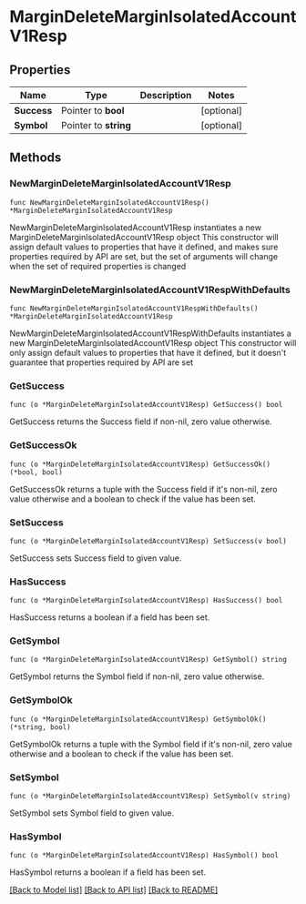 # MarginDeleteMarginIsolatedAccountV1Resp

## Properties

Name | Type | Description | Notes
------------ | ------------- | ------------- | -------------
**Success** | Pointer to **bool** |  | [optional] 
**Symbol** | Pointer to **string** |  | [optional] 

## Methods

### NewMarginDeleteMarginIsolatedAccountV1Resp

`func NewMarginDeleteMarginIsolatedAccountV1Resp() *MarginDeleteMarginIsolatedAccountV1Resp`

NewMarginDeleteMarginIsolatedAccountV1Resp instantiates a new MarginDeleteMarginIsolatedAccountV1Resp object
This constructor will assign default values to properties that have it defined,
and makes sure properties required by API are set, but the set of arguments
will change when the set of required properties is changed

### NewMarginDeleteMarginIsolatedAccountV1RespWithDefaults

`func NewMarginDeleteMarginIsolatedAccountV1RespWithDefaults() *MarginDeleteMarginIsolatedAccountV1Resp`

NewMarginDeleteMarginIsolatedAccountV1RespWithDefaults instantiates a new MarginDeleteMarginIsolatedAccountV1Resp object
This constructor will only assign default values to properties that have it defined,
but it doesn't guarantee that properties required by API are set

### GetSuccess

`func (o *MarginDeleteMarginIsolatedAccountV1Resp) GetSuccess() bool`

GetSuccess returns the Success field if non-nil, zero value otherwise.

### GetSuccessOk

`func (o *MarginDeleteMarginIsolatedAccountV1Resp) GetSuccessOk() (*bool, bool)`

GetSuccessOk returns a tuple with the Success field if it's non-nil, zero value otherwise
and a boolean to check if the value has been set.

### SetSuccess

`func (o *MarginDeleteMarginIsolatedAccountV1Resp) SetSuccess(v bool)`

SetSuccess sets Success field to given value.

### HasSuccess

`func (o *MarginDeleteMarginIsolatedAccountV1Resp) HasSuccess() bool`

HasSuccess returns a boolean if a field has been set.

### GetSymbol

`func (o *MarginDeleteMarginIsolatedAccountV1Resp) GetSymbol() string`

GetSymbol returns the Symbol field if non-nil, zero value otherwise.

### GetSymbolOk

`func (o *MarginDeleteMarginIsolatedAccountV1Resp) GetSymbolOk() (*string, bool)`

GetSymbolOk returns a tuple with the Symbol field if it's non-nil, zero value otherwise
and a boolean to check if the value has been set.

### SetSymbol

`func (o *MarginDeleteMarginIsolatedAccountV1Resp) SetSymbol(v string)`

SetSymbol sets Symbol field to given value.

### HasSymbol

`func (o *MarginDeleteMarginIsolatedAccountV1Resp) HasSymbol() bool`

HasSymbol returns a boolean if a field has been set.


[[Back to Model list]](../README.md#documentation-for-models) [[Back to API list]](../README.md#documentation-for-api-endpoints) [[Back to README]](../README.md)


